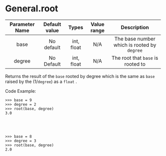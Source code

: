 # General.root

| Parameter Name | Default value | Types | Value range | Description | 
| :---: | :---: | :---: | :---: | :---: |
| base | No default | int, float | N/A  | The base number which is rooted by `degree` |
| degree | No Default | int, float | N/A | The root that `base` is rooted to |

Returns the result of the `base` rooted by degree which is the same as `base` raised by the (1/`degree`) as a `float` .

Code Example:
```
>>> base = 9
>>> degree = 2
>>> root(base, degree)
3.0
```
</br></br>
```
>>> base = 8
>>> degree = 3
>>> root(base, degree)
2.0
```
